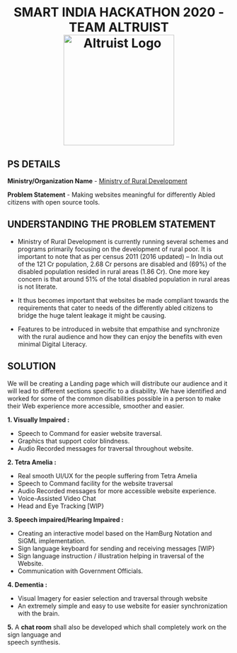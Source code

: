 <!-- # SMART INDIA HACKATHON 2020 - TEAM ALTRUIST  -->
<!-- ![Altruist Logo](https://video-altruist.herokuapp.com/assets/logo.png) -->

<h1 align="center">
	SMART INDIA HACKATHON 2020 - TEAM ALTRUIST
	<br>
	<img src="https://video-altruist.herokuapp.com/assets/logo.png" alt="Altruist Logo" width="250">
</h1>

## PS DETAILS

**Ministry/Organization Name** - <a href="https://rural.nic.in/">Ministry of Rural Development</a>  

**Problem Statement** - Making websites meaningful for differently Abled citizens with open source tools.


## UNDERSTANDING THE PROBLEM STATEMENT

- Ministry of Rural Development is currently running several schemes and programs primarily focusing on the development of rural poor. It is important to note that as per census 2011 (2016 updated) – In India out of the 121 Cr population, 2.68 Cr persons are disabled and  (69%) of the disabled population resided in rural areas (1.86 Cr). One more key concern is that around 51% of the total disabled population in rural areas is not literate. 

- It thus becomes important that websites be made compliant towards the requirements that cater to needs of the differently abled citizens to bridge the huge talent leakage it might be causing. 

- Features to be introduced in website that empathise and synchronize with the rural audience and how they can enjoy the benefits with even minimal Digital Literacy.

## SOLUTION

We will be creating a Landing page which will distribute our audience and it will lead to different sections specific to a disability. We have identified and worked for some of the common disabilities possible in a person to make their Web experience more accessible, smoother and easier.

**1. Visually Impaired :**
- Speech to Command for easier website traversal.
- Graphics that support color blindness.
- Audio Recorded messages for traversal throughout website.

**2. Tetra Amelia :**
- Real smooth UI/UX for the people suffering from Tetra Amelia
- Speech to Command facility for the website traversal
- Audio Recorded messages for more accessible website experience.
- Voice-Assisted Video Chat
- Head and Eye Tracking [WIP}

**3.  Speech impaired/Hearing Impaired :** 
- Creating an interactive model based on the HamBurg Notation and SiGML implementation.
- Sign language keyboard for sending and receiving messages [WIP}
- Sign language instruction / illustration helping in traversal of the Website.
- Communication with Government Officials. 
       
**4. Dementia :**
- Visual Imagery for easier selection and traversal through website
- An extremely simple and easy to use website for easier synchronization with the brain.                               
   
**5.** A **chat room** shall also be developed which shall completely work on the sign language and      
speech synthesis.



